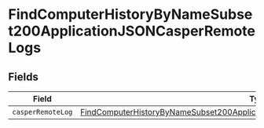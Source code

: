 # FindComputerHistoryByNameSubset200ApplicationJSONCasperRemoteLogs


## Fields

| Field                                                                                                                                                                                           | Type                                                                                                                                                                                            | Required                                                                                                                                                                                        | Description                                                                                                                                                                                     |
| ----------------------------------------------------------------------------------------------------------------------------------------------------------------------------------------------- | ----------------------------------------------------------------------------------------------------------------------------------------------------------------------------------------------- | ----------------------------------------------------------------------------------------------------------------------------------------------------------------------------------------------- | ----------------------------------------------------------------------------------------------------------------------------------------------------------------------------------------------- |
| `casperRemoteLog`                                                                                                                                                                               | [FindComputerHistoryByNameSubset200ApplicationJSONCasperRemoteLogsCasperRemoteLog](../../models/operations/findcomputerhistorybynamesubset200applicationjsoncasperremotelogscasperremotelog.md) | :heavy_minus_sign:                                                                                                                                                                              | N/A                                                                                                                                                                                             |